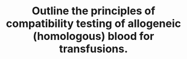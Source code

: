 ---
title: "Outline the principles of compatibility testing of allogeneic (homologous) blood for transfusions."
entityType: SAQ
exam: PEX
college: ANZCA
year: 2000
sitting: B
question: 04
passRate: 27
EC_expectedDomains:
- "Principles of compatibility testing requires: Blood grouping. Determination of the recipient's blood group for ABO and Rh antigens. This is achieved by adding a reagent known to contain a specific antibody and observing for agglutination, Screening for the presence of antibodies in the recipient to other red cell antigens. This is achieved by adding a panel of red cells of the same ABO and Rh group, which are known to express other antigens, and observing for agglutination., Selection of a probably compatible unit grouped by techniques as described above., Crossmatching: Mixing a sample of the potential donor red blood cells from this unit with the recipient’s serum and observing for agglutination:"
EC_extraCredit:
- "Additional marks were awarded for information on IgM/IgG (and the difference in techniques for detection), the importance of attention to patient and sample identification, and why some antigen:antibody reactions are more important than others."
EC_errorsCommon:
- "Common mistakes were to confuse or misuse the following terms: Haemolysis and haemagglutination, Autologous and homologous, Direct and indirect Coombs test, Haemolysis and anaphylaxis, Universal Donor, IgM and IgG antibodies, Immediate and delayed transfusion reactions. A common incorrect statement was that group O red blood cells have no antigens. Several candidates stated that 98% compatibility could be achieved using an abbreviated (and cheaper) testing procedure. While this may be true, it is important to state that a 2% incompatibility rate is unacceptable. 12 candidates wrote on autologous not allogeneic transfusion."
---